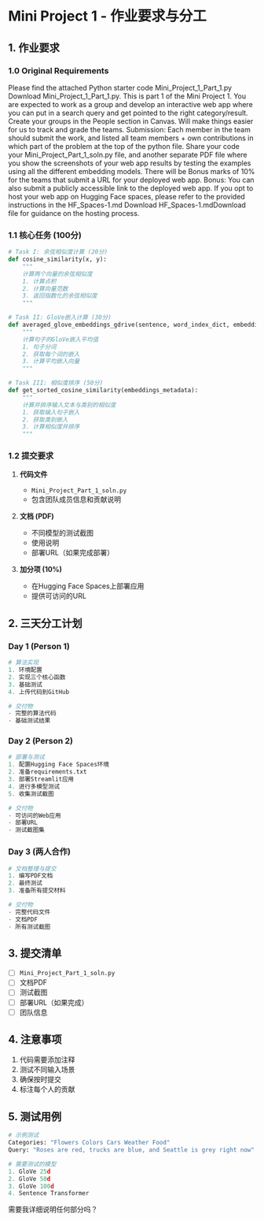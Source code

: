 



# Mini Project 1 - 作业要求与分工

## 1. 作业要求

### 1.0 Original Requirements
Please find the attached Python starter code Mini_Project_1_Part_1.py Download Mini_Project_1_Part_1.py. This is part 1 of the Mini Project 1. You are expected to work as a group and develop an interactive web app where you can put in a search query and get pointed to the right category/result. Create your groups in the People section in Canvas. Will make things easier for us to track and grade the teams. Submission: Each member in the team should submit the work, and listed all team members + own contributions in which part of the problem at the top of the python file. Share your code your Mini_Project_Part_1_soln.py file, and another separate PDF file where you show the screenshots of your web app results by testing the examples using all the different embedding models. There will be Bonus marks of 10% for the teams that submit a URL for your deployed web app. Bonus: You can also submit a publicly accessible link to the deployed web app. If you opt to host your web app on Hugging Face spaces, please refer to the provided instructions in the HF_Spaces-1.md Download HF_Spaces-1.mdDownload file for guidance on the hosting process.

### 1.1 核心任务 (100分)
```python
# Task I: 余弦相似度计算 (20分)
def cosine_similarity(x, y):
    """
    计算两个向量的余弦相似度
    1. 计算点积
    2. 计算向量范数
    3. 返回指数化的余弦相似度
    """

# Task II: GloVe嵌入计算 (30分)
def averaged_glove_embeddings_gdrive(sentence, word_index_dict, embeddings, model_type=50):
    """
    计算句子的GloVe嵌入平均值
    1. 句子分词
    2. 获取每个词的嵌入
    3. 计算平均嵌入向量
    """

# Task III: 相似度排序 (50分)
def get_sorted_cosine_similarity(embeddings_metadata):
    """
    计算并排序输入文本与类别的相似度
    1. 获取输入句子嵌入
    2. 获取类别嵌入
    3. 计算相似度并排序
    """
```


### 1.2 提交要求
1. **代码文件**
   - `Mini_Project_Part_1_soln.py`
   - 包含团队成员信息和贡献说明

2. **文档 (PDF)**
   - 不同模型的测试截图
   - 使用说明
   - 部署URL（如果完成部署）

3. **加分项 (10%)**
   - 在Hugging Face Spaces上部署应用
   - 提供可访问的URL

## 2. 三天分工计划

### Day 1 (Person 1)
```python
# 算法实现
1. 环境配置
2. 实现三个核心函数
3. 基础测试
4. 上传代码到GitHub

# 交付物
- 完整的算法代码
- 基础测试结果
```


### Day 2 (Person 2)
```python
# 部署与测试
1. 配置Hugging Face Spaces环境
2. 准备requirements.txt
3. 部署Streamlit应用
4. 进行多模型测试
5. 收集测试截图

# 交付物
- 可访问的Web应用
- 部署URL
- 测试截图集
```


### Day 3 (两人合作)
```python
# 文档整理与提交
1. 编写PDF文档
2. 最终测试
3. 准备所有提交材料

# 交付物
- 完整代码文件
- 文档PDF
- 所有测试截图
```


## 3. 提交清单
- [ ] `Mini_Project_Part_1_soln.py`
- [ ] 文档PDF
- [ ] 测试截图
- [ ] 部署URL（如果完成）
- [ ] 团队信息

## 4. 注意事项
1. 代码需要添加注释
2. 测试不同输入场景
3. 确保按时提交
4. 标注每个人的贡献

## 5. 测试用例
```python
# 示例测试
Categories: "Flowers Colors Cars Weather Food"
Query: "Roses are red, trucks are blue, and Seattle is grey right now"

# 需要测试的模型
1. GloVe 25d
2. GloVe 50d
3. GloVe 100d
4. Sentence Transformer
```


需要我详细说明任何部分吗？
